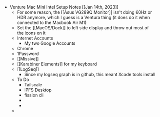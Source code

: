 - Venture Mac Mini Intel Setup Notes [[Jan 14th, 2023]]
	- For some reason, the [[Asus VG289Q Monitor]] isn't doing 60Hz or HDR anymore, which I guess is a Ventura thing (it does do it when connected to the Macbook Air M1)
	- Set the [[MacOS/Dock]] to left side display and throw out most of the icons on it
	- Internet Accounts
		- My two Google Accounts
	- Chrome
	- 1Password
	- [[Missive]]
	- [[Karabiner Elements]] for my keyboard
	- [[LogSeq]]
		- Since my logseq graph is in github, this meant Xcode tools install
	- To Do
		- Tailscale
		- IPFS Desktop
		- fission cli
		-
		-
	-